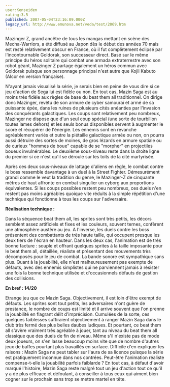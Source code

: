 ```yaml
---
user:Kenseiden
rating:3.5
published: 2007-05-04T23:16:09.000Z
legacy_url: http://www.emunova.net/veda/test/2069.htm
---
```

Mazinger Z, grand ancêtre de tous les mangas mettant en scène des Mecha-Warriors, a été diffusé au Japon dès le début des années 70 mais est resté relativement obscur en France, où il fut complètement éclipsé par l'incontournable Goldorak, son successeur direct. Basé sur le même principe du héros solitaire qui combat une armada extraterrestre avec son robot géant, Mazinger Z partage également un héros commun avec Goldorak puisque son personnage principal n'est autre que Kojii Kabuto (Alcor en version française).  

  

N'ayant jamais visualisé la série, je serais bien en peine de vous dire si ce jeu d'action de Sega lui est fidèle ou non. En tout cas, Mazin Saga est au moins très fidèle aux règles de base du beat them all traditionnel. On dirige donc Mazinger, revêtu de son armure de cyber samouraï et armé de sa puissante épée, dans les ruines de plusieurs cités anéanties par l'invasion des conquérants galactiques. Les coups sont relativement peu nombreux, Mazinger ne dispose que d'un seul coup spécial (une sorte de tourbillon toutes lames dehors) et les seuls bonus disponibles servent à augmenter le score et récupérer de l'énergie. Les ennemis sont en revanche agréablement variés et outre la piétaille galactique armée ou non, on pourra aussi détruire des sortes de moines, de gros lézards en armure spatiale ou de curieux "hommes de boue" capable de se "morpher" en projectiles boueux invulnérables. Le deuxième sous-niveau reste dans la droite ligne du premier si ce n'est qu'il se déroule sur les toits de la cité martyrisée.  

  

Après ces deux sous-niveaux de lattage d'aliens en règle, le combat contre le boss ressemble davantage à un duel à la Street Fighter. Démesurément grandi comme le veut la tradition du genre, le Mazinger-Z de cinquante mètres de haut affronte en combat singulier un cyborg aux proportions équivalentes. Si les coups possibles restent peu nombreux, ces duels n'en restent pas moins agréables quoique vite réduits à la simple répétition d'une technique qui fonctionne à tous les coups sur l'adversaire.  

  

**Réalisation technique :**  

  

Dans la séquence beat them all, les sprites sont très petits, les décors semblent assez artificiels et fixes et les couleurs, souvent ternes, confèrent une atmosphère austère au jeu. A l'inverse, les duels contre les boss présentent des combattants de très haute taille, qui occupent presque les deux tiers de l'écran en hauteur. Dans les deux cas, l'animation est de très bonne facture : souple et offrant quelques sprites à la taille imposante pour le beat them all, détaillée, réaliste et présentant des mouvements très décomposés pour le jeu de combat. La bande sonore est sympathique sans plus. Quant à la jouabilité, elle n'est malheureusement pas exempte de défauts, avec des ennemis simplistes qui ne parviennent jamais à résister une fois la bonne technique utilisée et d'occasionnels défauts de gestion des collisions.  

  

**En bref : 14/20**  

Etrange jeu que ce Mazin Saga. Objectivement, il est loin d'être exempt de défauts. Les sprites sont tout petits, les adversaires n'ont guère de prestance, le nombre de coups est limité et il arrive souvent que l'on prenne la jouabilité en flagrant délit d'imprécision. Cumulées de la sorte, ces quelques faiblesses suffiraient objectivement à ranger Mazin Saga dans le club très fermé des plus belles daubes ludiques. Et pourtant, ce beat them all s'avère vraiment très agréable à jouer, tant au niveau du beat them all classique que des duels de fin de niveau. Même s'il n'existe pas de mode deux joueurs, on s'en lasse beaucoup moins vite que de nombre d'autres jeux de baffes pourtant plus travaillés en surface. Difficile d'en expliquer les raisons : Mazin Saga ne peut tabler sur l'aura de sa licence puisque la série est pratiquement inconnue dans nos contrées. Peut-être l'animation réaliste compense-t-elle la jouabilité parfois faiblarde ? En tout cas, à défaut d'avoir marqué l'histoire, Mazin Saga reste malgré tout un jeu d'action tout ce qu'il y a de plus efficace et défoulant, à conseiller à tous ceux qui aiment bien cogner sur le prochain sans trop se mettre martel en tête.
